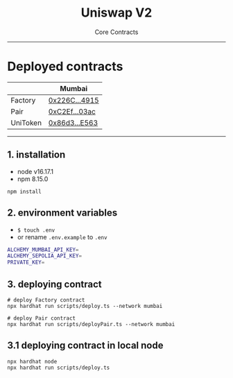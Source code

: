<p align="center">
    <h1 align="center">
        Uniswap V2
    </h1>
    <p align="center">Core Contracts</p>
</p>


---
# Deployed contracts
|          | Mumbai                                                                                             |
|----------|----------------------------------------------------------------------------------------------------|
| Factory  | [0x226C...4915](https://mumbai.polygonscan.com/address/0x226C272649300b5225ebE86C3198c70449f64915) |
| Pair     | [0xC2Ef...03ac](https://mumbai.polygonscan.com/address/0xC2EfFFdF95F955D25B28eF276080e06e23f003ac) |
| UniToken | [0x86d3...E563](https://mumbai.polygonscan.com/address/0x86d383FB269eB31b82da97b02e15bc549356E563) |
---

## 1. installation
- node v16.17.1
- npm 8.15.0
```shell
npm install
```

## 2. environment variables
- `$ touch .env`
- or rename `.env.example` to `.env`
```bash
ALCHEMY_MUMBAI_API_KEY=
ALCHEMY_SEPOLIA_API_KEY=
PRIVATE_KEY=
```

## 3. deploying contract
```shell
# deploy Factory contract 
npx hardhat run scripts/deploy.ts --network mumbai

# deploy Pair contract
npx hardhat run scripts/deployPair.ts --network mumbai
```

## 3.1 deploying contract in local node
```shell
npx hardhat node
npx hardhat run scripts/deploy.ts
```